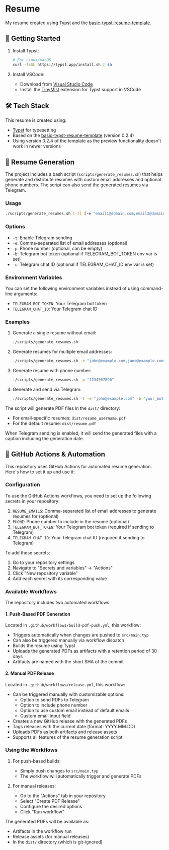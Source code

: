 # Resume

My resume created using Typst and the [basic-typst-resume-template](https://github.com/stuxf/basic-typst-resume-template).

## 🚀 Getting Started

1. Install Typst:
   ```bash
   # For Linux/macOS
   curl -fsSL https://typst.app/install.sh | sh
   ```

2. Install VSCode:
   - Download from [Visual Studio Code](https://code.visualstudio.com/)
   - Install the [TinyMist](https://marketplace.visualstudio.com/items?itemName=myriad-dreamin.tinymist) extension for Typst support in VSCode

## 🛠️ Tech Stack

This resume is created using:
- [Typst](https://typst.app/) for typesetting
- Based on the [basic-typst-resume-template](https://github.com/stuxf/basic-typst-resume-template) (version 0.2.4)
- Using version 0.2.4 of the template as the preview functionality doesn't work in newer versions

## 📝 Resume Generation

The project includes a bash script (`scripts/generate_resumes.sh`) that helps generate and distribute resumes with custom email addresses and optional phone numbers. The script can also send the generated resumes via Telegram.

### Usage

```bash
./scripts/generate_resumes.sh [-t] [-e "email1@domain.com,email2@domain.com"] [-p ["1234567890"]] [-b "bot_token"] [-c "chat_id"]
```

### Options

- `-t`: Enable Telegram sending
- `-e`: Comma-separated list of email addresses (optional)
- `-p`: Phone number (optional, can be empty)
- `-b`: Telegram bot token (optional if TELEGRAM_BOT_TOKEN env var is set)
- `-c`: Telegram chat ID (optional if TELEGRAM_CHAT_ID env var is set)

### Environment Variables

You can set the following environment variables instead of using command-line arguments:
- `TELEGRAM_BOT_TOKEN`: Your Telegram bot token
- `TELEGRAM_CHAT_ID`: Your Telegram chat ID

### Examples

1. Generate a single resume without email:
   ```bash
   ./scripts/generate_resumes.sh
   ```

2. Generate resumes for multiple email addresses:
   ```bash
   ./scripts/generate_resumes.sh -e "john@example.com,jane@example.com"
   ```

3. Generate resume with phone number:
   ```bash
   ./scripts/generate_resumes.sh -p "1234567890"
   ```

4. Generate and send via Telegram:
   ```bash
   ./scripts/generate_resumes.sh -t -e "john@example.com" -b "your_bot_token" -c "your_chat_id"
   ```

The script will generate PDF files in the `dist/` directory:
- For email-specific resumes: `dist/resume_username.pdf`
- For the default resume: `dist/resume.pdf`

When Telegram sending is enabled, it will send the generated files with a caption including the generation date.

## 🤖 GitHub Actions & Automation

This repository uses GitHub Actions for automated resume generation. Here's how to set it up and use it:

### Configuration

To use the GitHub Actions workflows, you need to set up the following secrets in your repository:

1. `RESUME_EMAILS`: Comma-separated list of email addresses to generate resumes for (optional)
2. `PHONE`: Phone number to include in the resume (optional)
3. `TELEGRAM_BOT_TOKEN`: Your Telegram bot token (required if sending to Telegram)
4. `TELEGRAM_CHAT_ID`: Your Telegram chat ID (required if sending to Telegram)

To add these secrets:
1. Go to your repository settings
2. Navigate to "Secrets and variables" → "Actions"
3. Click "New repository variable"
4. Add each secret with its corresponding value

### Available Workflows

The repository includes two automated workflows:

#### 1. Push-Based PDF Generation
Located in `.github/workflows/build-pdf-push.yml`, this workflow:
- Triggers automatically when changes are pushed to `src/main.typ`
- Can also be triggered manually via workflow dispatch
- Builds the resume using Typst
- Uploads the generated PDFs as artifacts with a retention period of 30 days
- Artifacts are named with the short SHA of the commit

#### 2. Manual PDF Release
Located in `.github/workflows/release.yml`, this workflow:
- Can be triggered manually with customizable options:
  - Option to send PDFs to Telegram
  - Option to include phone number
  - Option to use custom email instead of default emails
  - Custom email input field
- Creates a new GitHub release with the generated PDFs
- Tags releases with the current date (format: YYYY.MM.DD)
- Uploads PDFs as both artifacts and release assets
- Supports all features of the resume generation script

### Using the Workflows

1. For push-based builds:
   - Simply push changes to `src/main.typ`
   - The workflow will automatically trigger and generate PDFs

2. For manual releases:
   - Go to the "Actions" tab in your repository
   - Select "Create PDF Release"
   - Configure the desired options
   - Click "Run workflow"

The generated PDFs will be available as:
- Artifacts in the workflow run
- Release assets (for manual releases)
- In the `dist/` directory (which is git-ignored)